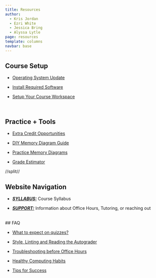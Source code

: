 ```yaml
---
title: Resources
author:
  - Kris Jordan
  - Ezri White
  - Jessica Bring
  - Alyssa Lytle
page: resources
template: columns
navbar: base
---
```


<div class="link-page box">

## Course Setup

- [Operating System Update](/resources/setup/os-update.html)

- [Install Required Software](/resources/setup/software.html)

- [Setup Your Course Workspace](/resources/setup/workspace.html)

</div>

</br>
<div class="link-page box">

## Practice + Tools

- [Extra Credit Opportunities](/resources/extra-credit.html)

- [DIY Memory Diagram Guide](/resources/practice/MemDiagramsTemplate.html)

- [Practice Memory Diagrams](/resources/practice/MemDiagrams.html)

- [Grade Estimator](/resources/grade_calc/grade_calc.html)

</div>

<!-- <br>
<div class="link-page box">

## Quiz Practice

* [What to expect on quizzes?](/resources/quiz-expectations.html)
* [Quiz 01 Practice](/resources/practice/fa23/qz00-01.html)
* [Quiz 02 Practice](/resources/practice/sp22/quiz2-worksheet.html)
* [Quiz 03 Practice](/resources/practice/sp22/quiz3-worksheet.html)
<!-- * [Final Exam Practice](/resources/practice/sp22/final-worksheet.html) -->

<!-- </div> -->

//split//

<!-- ADD AS EXERCISES ARE RELEASED -->

<div class="link-page box">

## Website Navigation

- _**[SYLLABUS:](/resources/syllabus.html)**_ Course Syllabus
<!-- 
- _**[VIRTUAL LESSONS:](/virtual-classes/index.html)**_ Lessons for each unit -->

- _**[SUPPORT:](/support)**_ Information about Office Hours, Tutoring, or reaching out

</div> 

</br>
<div class="link-page box">
## FAQ

* [What to expect on quizzes?](/resources/quiz-expectations.html)

* [Style, Linting and Reading the Autograder](/resources/style-guide.html)

* [Troubleshooting before Office Hours](/resources/troubleshooting.html)

* [Healthy Computing Habits](/resources/healthy_habits.html)

* [Tips for Success](/resources/tips-for-success.html)

</div>


<!-- <div class="link-page box">

## Exercises

- [Exercise 00](/exercises/ex00_hello_world.html)
- [Exercise 01](/exercises/ex01.html)
- [Exercise 02](/exercises/ex02.html)
<!-- - [Exercise 03](/exercises/ex03.html)
- [Exercise 04](/exercises/ex04.html)
- [Exercise 05](/exercises/ex05.html)
- [Exercise 06](/exercises/ex06.html)
- [Exercise 07](/exercises/ex07.html)
- [Exercise 08](/exercises/ex08.html)
- [Exercise 09](/exercises/ex09.html)
- [Exercise 10](/exercises/ex10.html) -->

<!-- </div> -->

<!-- Uncomment When Readings Are Avaliable -->
<!-- <br/>
<div class="link-page box">

## Readings

- <a href="https://www.gradescope.com/" target="_blank">Ethical Algorithms</a>
- <a href="https://www.gradescope.com/" target="_blank">Weapons of Math Destruction</a>

</div>  -->

<!-- Add a split here -->

<!-- WHEN QUIZ PRACTICES ARE NEEDED -->

<!-- ADD AS PROJECTS ARE RELEASED -->
<!-- <div class="link-page box">

## Projects

- [Project 00 - Choose Your Own Adventure](/projects/choose-your-own-adventure.html)

- [Project 01 - Choose Your Own Analysis](/projects/choose-your-own-analysis.html)

- [Project 02 - Real World Application](/projects/real-world-application.html)

- [Project 03 - Turtle Graphics](/projects/turtle/turtle-project.html)

</div> -->

